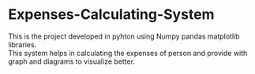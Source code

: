 # Expenses-Calculating-System
This is the project developed in pyhton using Numpy pandas matplotlib libraries. 
</br>
This system helps in calculating the expenses of person and provide with graph and diagrams to visualize better.
